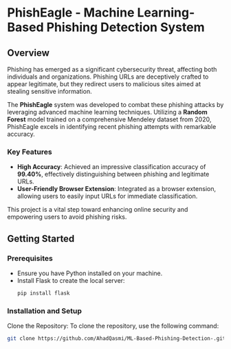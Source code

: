 # PhishEagle - Machine Learning-Based Phishing Detection System
## Overview
Phishing has emerged as a significant cybersecurity threat, affecting both individuals and organizations. Phishing URLs are deceptively crafted to appear legitimate, but they redirect users to malicious sites aimed at stealing sensitive information.

The **PhishEagle** system was developed to combat these phishing attacks by leveraging advanced machine learning techniques. Utilizing a **Random Forest** model trained on a comprehensive Mendeley dataset from 2020, PhishEagle excels in identifying recent phishing attempts with remarkable accuracy.

### Key Features
- **High Accuracy**: Achieved an impressive classification accuracy of **99.40%**, effectively distinguishing between phishing and legitimate URLs.
- **User-Friendly Browser Extension**: Integrated as a browser extension, allowing users to easily input URLs for immediate classification.

This project is a vital step toward enhancing online security and empowering users to avoid phishing risks.

## Getting Started

### Prerequisites
- Ensure you have Python installed on your machine.
- Install Flask to create the local server:
   ```bash
   pip install flask

### Installation and Setup
Clone the Repository:
To clone the repository, use the following command:
 ```bash
 git clone https://github.com/AhadQasmi/ML-Based-Phishing-Detection-.git
